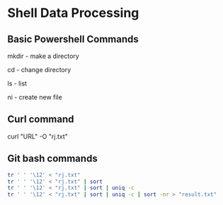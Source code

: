 # Shell Data Processing
## Basic Powershell Commands
mkdir - make a directory

cd - change directory

ls - list

ni - create new file

## Curl command

curl "URL" -O "rj.txt"

## Git bash commands
``` bash 
tr ' ' '\12' < "rj.txt" 
tr ' ' '\12' < "rj.txt" | sort 
tr ' ' '\12' < "rj.txt" | sort | uniq -c 
tr ' ' '\12' < "rj.txt" | sort | uniq -c | sort -nr > "result.txt"